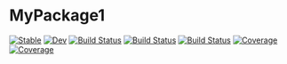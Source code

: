 # MyPackage1

[![Stable](https://img.shields.io/badge/docs-stable-blue.svg)](https://sandeshkatakam.github.io/MyPackage1.jl/stable)
[![Dev](https://img.shields.io/badge/docs-dev-blue.svg)](https://sandeshkatakam.github.io/MyPackage1.jl/dev)
[![Build Status](https://travis-ci.com/sandeshkatakam/MyPackage1.jl.svg?branch=master)](https://travis-ci.com/sandeshkatakam/MyPackage1.jl)
[![Build Status](https://ci.appveyor.com/api/projects/status/github/sandeshkatakam/MyPackage1.jl?svg=true)](https://ci.appveyor.com/project/sandeshkatakam/mypackage1)
[![Build Status](https://api.cirrus-ci.com/github/sandeshkatakam/MyPackage1.jl.svg)](https://cirrus-ci.com/github/sandeshkatakam/MyPackage1.jl)
[![Coverage](https://codecov.io/gh/sandeshkatakam/MyPackage1.jl/branch/master/graph/badge.svg)](https://app.codecov.io/gh/sandeshkatakam/MyPackage1)
[![Coverage](https://coveralls.io/repos/github/sandeshkatakam/MyPackage1.jl/badge.svg?branch=master)](https://coveralls.io/github/sandeshkatakam/MyPackage1.jl?branch=master)
